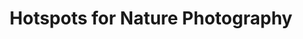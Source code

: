 ---
schema: default
title: Hotspots for Nature Photography
organization: Code The City
notes: 'Part of project HotSpotting at Code The City #12 tourism hack'
resources:
  - name: 'Nature photo hotspots '
    url: 'https://github.com/CodeTheCity/hotspotting/blob/master/hotspots.JSON'
    format: json
license: 'http://www.opendefinition.org/licenses/odc-by'
category:
  - Environment
maintainer: not confirmed
maintainer_email: odi@codethecity.co.uk
---